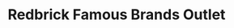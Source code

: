 ---
title: "Redbrick Famous Brands Outlet"
url: /batley/redbrick-famous-brands-outlet/
shop: furniture
---